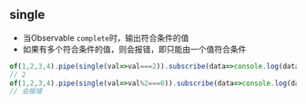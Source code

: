 ## single
- 当Observable `complete`时，输出符合条件的值
- 如果有多个符合条件的值，则会报错，即只能由一个值符合条件
```js
of(1,2,3,4).pipe(single(val=>val===2)).subscribe(data=>console.log(data));
// 2
of(1,2,3,4).pipe(single(val=>val%2===0)).subscribe(data=>console.log(data));
// 会报错
```